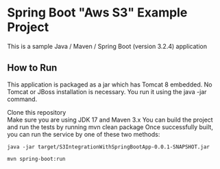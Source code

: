 
# Spring Boot "Aws S3" Example Project

This is a sample Java / Maven / Spring Boot (version 3.2.4) application 


## How to Run
This application is packaged as a jar which has Tomcat 8 embedded. No Tomcat or JBoss installation is necessary. You run it using the java -jar command.

Clone this repository <br>
Make sure you are using JDK 17 and Maven 3.x
You can build the project and run the tests by running mvn clean package
Once successfully built, you can run the service by one of these two methods:

    java -jar target/S3IntegrationWithSpringBootApp-0.0.1-SNAPSHOT.jar

    mvn spring-boot:run 
